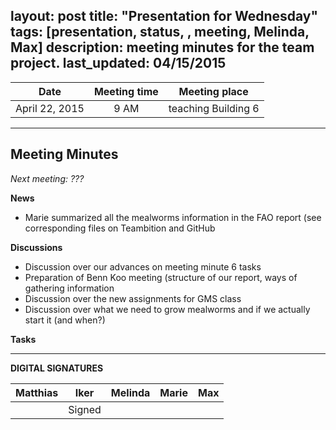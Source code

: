 layout: post
title: "Presentation for Wednesday"
tags: [presentation, status, , meeting, Melinda, Max]
description:  meeting minutes for the team project.
last_updated: 04/15/2015
---

|**Date** |**Meeting time**|**Meeting place**
| ------------- |:----------------:|:-------:
|April 22, 2015| 9 AM | teaching Building 6


----------


Meeting Minutes
------
*Next meeting:  ???*

**News**
* Marie summarized all the mealworms information in the FAO report (see corresponding files on Teambition and GitHub

**Discussions**
* Discussion over our advances on meeting minute 6 tasks
* Preparation of Benn Koo meeting (structure of our report, ways of gathering information
* Discussion over the new assignments for GMS class
* Discussion over what we need to grow mealworms and if we actually start it (and when?)

**Tasks**


----------

**DIGITAL SIGNATURES**

|**Matthias** |**Iker**|**Melinda**|**Marie**|**Max**|
|----------------|----------------|----------------|----------------|----------------|
| | Signed| | | |
